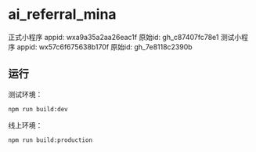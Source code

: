 # ai_referral_mina
正式小程序 appid: wxa9a35a2aa26eac1f 原始id: gh_c87407fc78e1
测试小程序 appid: wx57c6f675638b170f 原始id: gh_7e8118c2390b

## 运行

测试环境：

```bash
npm run build:dev
```

线上环境：

```bash
npm run build:production
```
